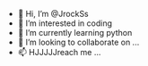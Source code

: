 - 👋 Hi, I’m @JrockSs
- 👀 I’m interested in coding
- 🌱 I’m currently learning python
- 💞️ I’m looking to collaborate on ...
- 📫 HJJJJJreach me ...

<!---
JrockSs/JrockSs is a ✨ special ✨ repository because its `README.md` (this file) appears on your GitHub profile.
You can click the Preview link to take a look at your changes.
--->
